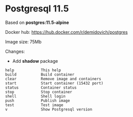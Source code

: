 # Postgresql 11.5

Based on **postgres:11.5-alpine**

Docker hub: https://hub.docker.com/r/demidovich/postgres

Image size: 75Mb

Changes:

* Add **shadow** package

```
help            This help
build           Build container
clear           Remove image and containers
start           Start container (15432 port)
status          Container status
stop            Stop container
shell           Shell login
push            Publish image
test            Test image
v               Show Postgresql version
```
